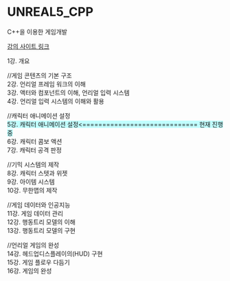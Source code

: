 # UNREAL5_CPP  

C++을 이용한 게임개발  

[강의 사이트 링크][1]

1강. 개요  

//게임 콘텐츠의 기본 구조  
2강. 언리얼 프레임 워크의 이해  
3강. 액터와 컴포넌트의 이해, 언리얼 입력 시스템  
4강. 언리얼 입력 시스템의 이해와 활용  

//캐릭터 애니메이션 설정  
<span style="background-color:#C0FFFF">5강. 캐릭터 애니메이션 설정<============================= 현재 진행중</span>  
6강. 캐릭터 콤보 액션  
7강. 캐릭터 공격 판정  

//기믹 시스템의 제작  
8강. 캐릭터 스텟과 위젯  
9강. 아이템 시스템  
10강. 무한맵의 제작  

//게임 데이터와 인공지능  
11강. 게임 데이터 관리  
12강. 행동트리 모델의 이해  
13강. 행동트리 모델의 구현  

//언리얼 게임의 완성  
14강. 헤드업디스플레이의(HUD) 구현  
15강. 게임 플로우 다듬기  
16강. 게임의 완성  

[1]: https://www.inflearn.com/course/이득우-언리얼-프로그래밍-part-2

